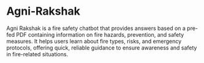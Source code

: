 # Agni-Rakshak
Agni Rakshak is a fire safety chatbot that provides answers based on a pre-fed PDF containing information on fire hazards, prevention, and safety measures. It helps users learn about fire types, risks, and emergency protocols, offering quick, reliable guidance to ensure awareness and safety in fire-related situations.
